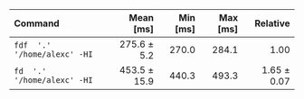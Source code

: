 | Command | Mean [ms] | Min [ms] | Max [ms] | Relative |
|:---|---:|---:|---:|---:|
| `fdf  '.' '/home/alexc' -HI` | 275.6 ± 5.2 | 270.0 | 284.1 | 1.00 |
| `fd  '.' '/home/alexc' -HI` | 453.5 ± 15.9 | 440.3 | 493.3 | 1.65 ± 0.07 |
